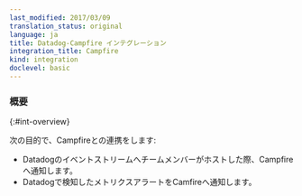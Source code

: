 ```yaml
---
last_modified: 2017/03/09
translation_status: original
language: ja
title: Datadog-Campfire インテグレーション
integration_title: Campfire
kind: integration
doclevel: basic
---
```


<!-- Integrate with Campfire to:

* be notified when someone posts on your stream
* be notified when a metric alert is triggered -->

### 概要
{:#int-overview}

次の目的で、Campfireとの連携をします:

* Datadogのイベントストリームへチームメンバーがホストした際、Campfireへ通知します。
* Datadogで検知したメトリクスアラートをCamfireへ通知します。
